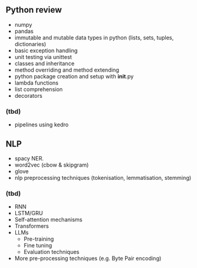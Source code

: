 ## Python review

- numpy
- pandas
- immutable and mutable data types in python (lists, sets, tuples, dictionaries)
- basic exception handling
- unit testing via unittest
- classes and inheritance
- method overriding and method extending
- python package creation and setup with __init__.py
- lambda functions
- list comprehension
- decorators

### (tbd)
- pipelines using kedro


## NLP
- spacy NER.
- word2vec (cbow & skipgram)
- glove
- nlp preprocessing techniques (tokenisation, lemmatisation, stemming)

### (tbd)
- RNN
- LSTM/GRU
- Self-attention mechanisms
- Transformers
- LLMs
  - Pre-training
  - Fine tuning
  - Evaluation techniques
- More pre-processing techniques (e.g. Byte Pair encoding)


